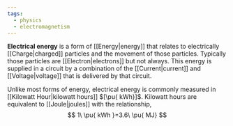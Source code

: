 ```yaml
---
tags:
  - physics
  - electromagnetism
---
```

**Electrical energy** is a form of [[Energy|energy]] that relates to electrically [[Charge|charged]] particles and the movement of those particles. Typically those particles are [[Electron|electrons]] but not always. This energy is supplied in a circuit by a combination of the [[Current|current]] and [[Voltage|voltage]] that is delivered by that circuit.

Unlike most forms of energy, electrical energy is commonly measured in [[Kilowatt Hour|kilowatt hours]] $[\pu{ kWh}]$. Kilowatt hours are equivalent to [[Joule|joules]] with the relationship,
$$
1\ \pu{ kWh }=3.6\ \pu{ MJ}
$$
